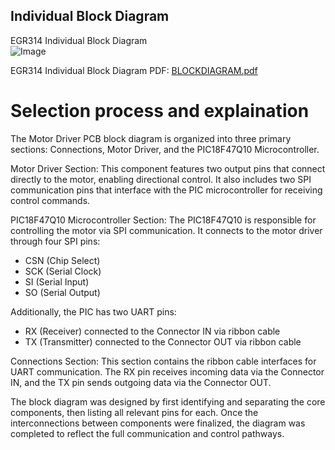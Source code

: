 ## Individual Block Diagram

EGR314 Individual Block Diagram   
![Image](https://github.com/user-attachments/assets/a6123ad8-b459-47c6-8e5f-b8c3a3b2238d)

EGR314 Individual Block Diagram PDF:
[BLOCKDIAGRAM.pdf](https://github.com/user-attachments/files/19830142/BLOCKDIAGRAM.pdf)

# Selection process and explaination
The Motor Driver PCB block diagram is organized into three primary sections: Connections, Motor Driver, and the PIC18F47Q10 Microcontroller.

Motor Driver Section:
This component features two output pins that connect directly to the motor, enabling directional control. It also includes two SPI communication pins that interface with the PIC microcontroller for receiving control commands.

PIC18F47Q10 Microcontroller Section:
The PIC18F47Q10 is responsible for controlling the motor via SPI communication. It connects to the motor driver through four SPI pins:
- CSN (Chip Select)
- SCK (Serial Clock)
- SI (Serial Input)
- SO (Serial Output)
  
Additionally, the PIC has two UART pins:
- RX (Receiver) connected to the Connector IN via ribbon cable
- TX (Transmitter) connected to the Connector OUT via ribbon cable

Connections Section:
This section contains the ribbon cable interfaces for UART communication. The RX pin receives incoming data via the Connector IN, and the TX pin sends outgoing data via the Connector OUT.

The block diagram was designed by first identifying and separating the core components, then listing all relevant pins for each. Once the interconnections between components were finalized, the diagram was completed to reflect the full communication and control pathways.
